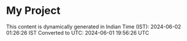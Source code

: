 # My Project

This content is dynamically generated in Indian Time (IST): 2024-06-02 01:26:26 IST
Converted to UTC: 2024-06-01 19:56:26 UTC
